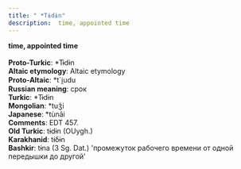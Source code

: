 ```yaml
---
title: " *Tɨdɨn"
description:  time, appointed time
---
```

<strong> time, appointed time</strong><br><br>
<strong>Proto-Turkic</strong>:  *Tɨdɨn<br>
<strong>Altaic etymology</strong>:  Altaic etymology<br>
<strong> Proto-Altaic</strong>:  *t`i̯udu<br>
<strong>Russian meaning</strong>:  срок<br>
<strong>Turkic</strong>:  *Tɨdɨn<br>
<strong>Mongolian</strong>:  *tuǯi<br>
<strong>Japanese</strong>:  *tùnâi<br>
<strong>Comments</strong>:  EDT 457.<br>
<strong>Old Turkic</strong>:  tɨdɨn (OUygh.)<br>
<strong>Karakhanid</strong>:  tɨδɨn<br>
<strong>Bashkir</strong>:  tɨna (3 Sg. Dat.) 'промежуток рабочего времени от одной передышки до другой'<br>


